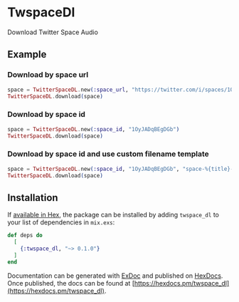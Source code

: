 # TwspaceDl

Download Twitter Space Audio

## Example
### Download by space url
```elixir
space = TwitterSpaceDL.new(:space_url, "https://twitter.com/i/spaces/1OyJADqBEgDGb")
TwitterSpaceDL.download(space)
```

### Download by space id
```elixir
space = TwitterSpaceDL.new(:space_id, "1OyJADqBEgDGb")
TwitterSpaceDL.download(space)
```

### Download by space id and use custom filename template
```elixir
space = TwitterSpaceDL.new(:space_id, "1OyJADqBEgDGb", "space-%{title}-%{rest_id}-%{created_at}")
TwitterSpaceDL.download(space)
```

## Installation

If [available in Hex](https://hex.pm/docs/publish), the package can be installed
by adding `twspace_dl` to your list of dependencies in `mix.exs`:

```elixir
def deps do
  [
    {:twspace_dl, "~> 0.1.0"}
  ]
end
```

Documentation can be generated with [ExDoc](https://github.com/elixir-lang/ex_doc)
and published on [HexDocs](https://hexdocs.pm). Once published, the docs can
be found at [https://hexdocs.pm/twspace_dl](https://hexdocs.pm/twspace_dl).
